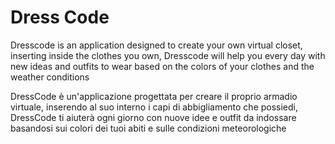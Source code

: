# Dress Code
Dresscode is an application designed to create your own virtual closet, inserting inside the clothes you own, Dresscode will help you every day with new ideas and outfits to wear based on the colors of your clothes and the weather conditions

DressCode è un'applicazione progettata per creare il proprio armadio virtuale, inserendo al suo interno i capi di abbigliamento che possiedi, DressCode ti aiuterà ogni giorno con nuove idee e outfit da indossare basandosi sui colori dei tuoi abiti e sulle condizioni meteorologiche
